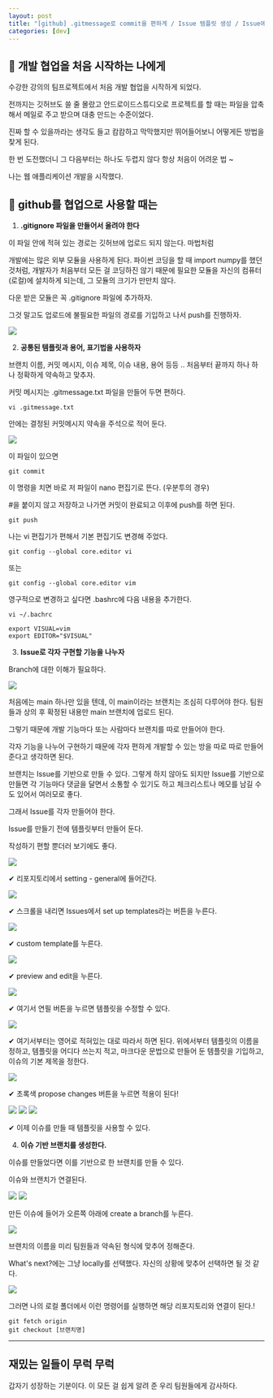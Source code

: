 ```yaml
---
layout: post
title: "[github] .gitmessage로 commit을 편하게 / Issue 템플릿 생성 / Issue에 따라 Branch만들기"
categories: [dev]
---
```


## 🏃 개발 협업을 처음 시작하는 나에게

수강한 강의의 팀프로젝트에서 처음 개발 협업을 시작하게 되었다.

전까지는 깃허브도 쓸 줄 몰랐고 안드로이드스튜디오로 프로젝트를 할 때는 파일을 압축해서 메일로 주고 받으며 대충 만드는 수준이었다.

진짜 할 수 있을까라는 생각도 들고 캄캄하고 막막했지만 뛰어들어보니 어떻게든 방법을 찾게 된다.

한 번 도전했더니 그 다음부터는 하나도 두렵지 않다 항상 처음이 어려운 법 ~

나는 웹 애플리케이션 개발을 시작했다.

## 💬 github를 협업으로 사용할 때는

1. **.gitignore 파일을 만들어서 올려야 한다**

이 파일 안에 적혀 있는 경로는 깃허브에 업로드 되지 않는다. 마법처럼

개발에는 많은 외부 모듈을 사용하게 된다. 파이썬 코딩을 할 때 import numpy를 했던 것처럼, 개발자가 처음부터 모든 걸 코딩하진 않기 때문에 필요한 모듈을 자신의 컴퓨터(로컬)에 설치하게 되는데, 그 모듈의 크기가 만만치 않다.

다운 받은 모듈은 꼭 .gitignore 파일에 추가하자.

그것 말고도 업로드에 불필요한 파일의 경로를 기입하고 나서 push를 진행하자.

<img src='../attachment/230505/Screenshot_gitignore.png'>

2. **공통된 템플릿과 용어, 표기법을 사용하자**

브랜치 이름, 커밋 메시지, 이슈 제목, 이슈 내용, 용어 등등 .. 처음부터 끝까지 하나 하나 정확하게 약속하고 맞추자.

커밋 메시지는 .gitmessage.txt 파일을 만들어 두면 편하다.

```
vi .gitmessage.txt
```

안에는 결정된 커밋메시지 약속을 주석으로 적어 둔다.

<img src='../attachment/230505/Screenshot_gitmessage.png'>

이 파일이 있으면

```
git commit
```

이 명령을 치면 바로 저 파일이 nano 편집기로 뜬다. (우분투의 경우)

#을 붙이지 않고 저장하고 나가면 커밋이 완료되고 이후에 push를 하면 된다.

```
git push
```

나는 vi 편집기가 편해서 기본 편집기도 변경해 주었다.

```
git config --global core.editor vi
```

또는

```
git config --global core.editor vim
```

영구적으로 변경하고 싶다면 .bashrc에 다음 내용을 추가한다.

```
vi ~/.bachrc
```

```
export VISUAL=vim
export EDITOR="$VISUAL"
```

3. **Issue로 각자 구현할 기능을 나누자**

Branch에 대한 이해가 필요하다.

<img src='../attachment/230505/Screenshot_githubBranch.png'>

처음에는 main 하나만 있을 텐데, 이 main이라는 브랜치는 조심히 다루어야 한다. 팀원들과 상의 후 확정된 내용만 main 브랜치에 업로드 된다.

그렇기 때문에 개발 기능마다 또는 사람마다 브랜치를 따로 만들어야 한다.

각자 기능을 나누어 구현하기 때문에 각자 편하게 개발할 수 있는 방을 따로 따로 만들어 준다고 생각하면 된다.

브랜치는 Issue를 기반으로 만들 수 있다. 그렇게 하지 않아도 되지만 Issue를 기반으로 만들면 각 기능마다 댓글을 달면서 소통할 수 있기도 하고 체크리스트나 메모를 남길 수도 있어서 여러모로 좋다.

그래서 Issue를 각자 만들어야 한다.

Issue를 만들기 전에 템플릿부터 만들어 둔다.

작성하기 편할 뿐더러 보기에도 좋다.

<img src='../attachment/230505/Screenshot_setting.png'>

✔ 리포지토리에서 setting - general에 들어간다.

<img src='../attachment/230505/Screenshot_setUpTemplates.png'>

✔ 스크롤을 내리면 Issues에서 set up templates라는 버튼을 누른다.

<img src='../attachment/230505/Screenshot_customTemplate.png'>

✔ custom template를 누른다.

<img src='../attachment/230505/Screenshot_previewAndEdit.png'>

✔ preview and edit을 누른다.

<img src='../attachment/230505/Screenshot_editTemplate.png'>

✔ 여기서 연필 버튼을 누르면 템플릿을 수정할 수 있다.

<img src='../attachment/230505/Screenshot_editTemplate2.png'>

✔ 여기서부터는 영어로 적혀있는 대로 따라서 하면 된다. 위에서부터 템플릿의 이름을 정하고, 템플릿을 어디다 쓰는지 적고, 마크다운 문법으로 만들어 둔 템플릿을 기입하고, 이슈의 기본 제목을 정한다.

<img src='../attachment/230505/Screenshot_proposeChanges.png'>

✔ 초록색 propose changes 버튼을 누르면 적용이 된다!

<img src='../attachment/230505/Screenshot_newIssue.png'>

<img src='../attachment/230505/Screenshot_getStarted.png'>

<img src='../attachment/230505/Screenshot_submitNewIssue.png'>

✔ 이제 이슈를 만들 때 템플릿을 사용할 수 있다.

4. **이슈 기반 브랜치를 생성한다.**

이슈를 만들었다면 이를 기반으로 한 브랜치를 만들 수 있다.

이슈와 브랜치가 연결된다.

<img src='../attachment/230505/Screenshot_createBranch.png'>

<img src='../attachment/230505/Screenshot_createBranch2.png'>

만든 이슈에 들어가 오른쪽 아래에 create a branch를 누른다.

<img src='../attachment/230505/Screenshot_branchName.png'>

브랜치의 이름을 미리 팀원들과 약속된 형식에 맞추어 정해준다.

What's next?에는 그냥 locally를 선택했다. 자신의 상황에 맞추어 선택하면 될 것 같다.

<img src='../attachment/230505/Screenshot_localRepository.png'>

그러면 나의 로컬 폴더에서 이런 명령어를 실행하면 해당 리포지토리와 연결이 된다.!

```
git fetch origin
git checkout [브랜치명]
```

---

## 재밌는 일들이 무럭 무럭

갑자기 성장하는 기분이다. 이 모든 걸 쉽게 알려 준 우리 팀원들에게 감사하다.